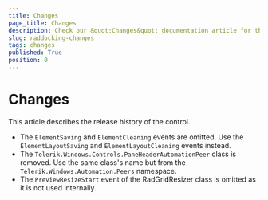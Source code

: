 ```yaml
---
title: Changes
page_title: Changes
description: Check our &quot;Changes&quot; documentation article for the RadDocking {{ site.framework_name }} control.
slug: raddocking-changes
tags: changes
published: True
position: 0
---
```


# Changes

This article describes the release history of the control.

* The `ElementSaving` and `ElementCleaning` events are omitted. Use the `ElementLayoutSaving` and `ElementLayoutCleaning` events instead.
* The `Telerik.Windows.Controls.PaneHeaderAutomationPeer` class is removed. Use the same class's name but from the `Telerik.Windows.Automation.Peers` namespace.
* The `PreviewResizeStart` event of the RadGridResizer class is omitted as it is not used internally.